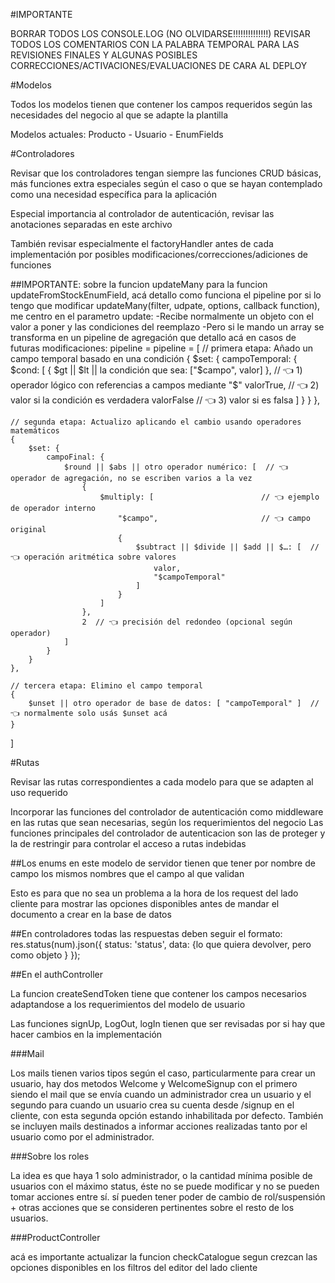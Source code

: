 #IMPORTANTE

BORRAR TODOS LOS CONSOLE.LOG (NO OLVIDARSE!!!!!!!!!!!!!!)
REVISAR TODOS LOS COMENTARIOS CON LA PALABRA TEMPORAL PARA LAS REVISIONES FINALES Y ALGUNAS POSIBLES CORRECCIONES/ACTIVACIONES/EVALUACIONES DE CARA AL DEPLOY

#Modelos

Todos los modelos tienen que contener los campos requeridos según las necesidades del negocio al que se adapte la plantilla

Modelos actuales: Producto - Usuario - EnumFields

#Controladores

Revisar que los controladores tengan siempre las funciones CRUD básicas, más funciones extra especiales según el caso o que se hayan contemplado como una necesidad específica para la aplicación

Especial importancia al controlador de autenticación, revisar las anotaciones separadas en este archivo

También revisar especialmente el factoryHandler antes de cada implementación por posibles modificaciones/correcciones/adiciones de funciones

##IMPORTANTE: sobre la funcion updateMany para la funcion updateFromStockEnumField, acá detallo como funciona el pipeline por si lo tengo que modificar
updateMany(filter, udpate, options, callback function), me centro en el parametro update:
    -Recibe normalmente un objeto con el valor a poner y las condiciones del reemplazo
    -Pero si le mando un array se transforma en un pipeline de agregación que detallo acá en casos de futuras modificaciones:
    pipeline = pipeline = [
    // primera etapa: Añado un campo temporal basado en una condición
    {
        $set: {
            campoTemporal: {
                $cond: [
                    { $gt || $lt || la condición que sea: ["$campo", valor] },  // 👈 1) operador lógico con referencias a campos mediante "$"
                    valorTrue,   // 👈 2) valor si la condición es verdadera
                    valorFalse   // 👈 3) valor si es falsa
                ]
            }
        }
    },

    // segunda etapa: Actualizo aplicando el cambio usando operadores matemáticos
    {
        $set: {
            campoFinal: {
                $round || $abs || otro operador numérico: [  // 👈 operador de agregación, no se escriben varios a la vez
                    {
                        $multiply: [                        // 👈 ejemplo de operador interno
                            "$campo",                       // 👈 campo original
                            {
                                $subtract || $divide || $add || $…: [  // 👈 operación aritmética sobre valores
                                    valor,
                                    "$campoTemporal"
                                ]
                            }
                        ]
                    },
                    2  // 👈 precisión del redondeo (opcional según operador)
                ]
            }
        }
    },

    // tercera etapa: Elimino el campo temporal
    {
        $unset || otro operador de base de datos: [ "campoTemporal" ]  // 👈 normalmente solo usás $unset acá
    }
]


#Rutas

Revisar las rutas correspondientes a cada modelo para que se adapten al uso requerido

Incorporar las funciones del controlador de autenticación como middleware en las rutas que sean necesarias, según los requerimientos del negocio
Las funciones principales del controlador de autenticacion son las de proteger y la de restringir para controlar el acceso a rutas indebidas

##Los enums en este modelo de servidor tienen que tener por nombre de campo los mismos nombres que el campo al que validan

Esto es para que no sea un problema a la hora de los request del lado cliente para mostrar las opciones disponibles antes de mandar el documento a crear en la base de datos

##En controladores
todas las respuestas deben seguir el formato:
res.status(num).json({
    status: 'status',
    data: {lo que quiera devolver, pero como objeto }
});

##En el authController

La funcion createSendToken tiene que contener los campos necesarios adaptandose a los requerimientos del modelo de usuario

Las funciones signUp, LogOut, logIn tienen que ser revisadas por si hay que hacer cambios en la implementación

###Mail

Los mails tienen varios tipos según el caso, particularmente para crear un usuario, hay dos metodos Welcome y WelcomeSignup con el primero siendo el mail que se envía cuando un administrador crea un usuario y el segundo para cuando un usuario crea su cuenta desde /signup en el cliente, con esta segunda opción estando inhabilitada por defecto. También se incluyen mails destinados a informar acciones realizadas tanto por el usuario como por el administrador.

###Sobre los roles

La idea es que haya 1 solo administrador, o la cantidad mínima posible de usuarios con el máximo status, éste no se puede modificar y no se pueden tomar acciones entre sí. sí pueden tener poder de cambio de rol/suspensión + otras acciones que se consideren pertinentes sobre el resto de los usuarios.


###ProductController

acá es importante actualizar la funcion checkCatalogue segun crezcan las opciones disponibles en los filtros del editor del lado cliente